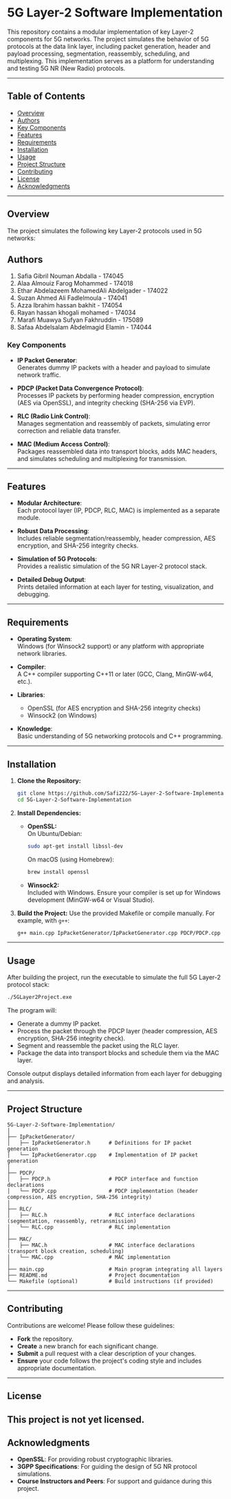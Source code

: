 # 5G Layer-2 Software Implementation

This repository contains a modular implementation of key Layer-2 components for 5G networks. The project simulates the behavior of 5G protocols at the data link layer, including packet generation, header and payload processing, segmentation, reassembly, scheduling, and multiplexing. This implementation serves as a platform for understanding and testing 5G NR (New Radio) protocols.

---

## Table of Contents

- [Overview](#overview)
- [Authors](#authors)
- [Key Components](#key-components)
- [Features](#features)
- [Requirements](#requirements)
- [Installation](#installation)
- [Usage](#usage)
- [Project Structure](#project-structure)
- [Contributing](#contributing)
- [License](#license)
- [Acknowledgments](#acknowledgments)

---

## Overview

The project simulates the following key Layer-2 protocols used in 5G networks:

## Authors

1. Safia Gibril Nouman Abdalla            - 174045
2. Alaa Almouiz Farog Mohammed            - 174018
3. Ethar Abdelazeem MohamedAli Abdelgader - 174022
4. Suzan Ahmed Ali Fadlelmoula            - 174041
5. Azza Ibrahim hassan bakhit             - 174054
6. Rayan hassan khogali mohamed           - 174034
7. Marafi Muawya Sufyan Fakhruddin        - 175089
8. Safaa Abdelsalam Abdelmagid Elamin     - 174044

### Key Components

- **IP Packet Generator**:  
  Generates dummy IP packets with a header and payload to simulate network traffic.
  
- **PDCP (Packet Data Convergence Protocol)**:  
  Processes IP packets by performing header compression, encryption (AES via OpenSSL), and integrity checking (SHA-256 via EVP).
  
- **RLC (Radio Link Control)**:  
  Manages segmentation and reassembly of packets, simulating error correction and reliable data transfer.
  
- **MAC (Medium Access Control)**:  
  Packages reassembled data into transport blocks, adds MAC headers, and simulates scheduling and multiplexing for transmission.

---

## Features

- **Modular Architecture**:  
  Each protocol layer (IP, PDCP, RLC, MAC) is implemented as a separate module.
  
- **Robust Data Processing**:  
  Includes reliable segmentation/reassembly, header compression, AES encryption, and SHA-256 integrity checks.
  
- **Simulation of 5G Protocols**:  
  Provides a realistic simulation of the 5G NR Layer-2 protocol stack.
  
- **Detailed Debug Output**:  
  Prints detailed information at each layer for testing, visualization, and debugging.

---

## Requirements

- **Operating System**:  
  Windows (for Winsock2 support) or any platform with appropriate network libraries.
  
- **Compiler**:  
  A C++ compiler supporting C++11 or later (GCC, Clang, MinGW-w64, etc.).
  
- **Libraries**:
  - OpenSSL (for AES encryption and SHA-256 integrity checks)
  - Winsock2 (on Windows)
  
- **Knowledge**:  
  Basic understanding of 5G networking protocols and C++ programming.

---

## Installation

1. **Clone the Repository:**
   ```bash
   git clone https://github.com/Safi222/5G-Layer-2-Software-Implementation.git
   cd 5G-Layer-2-Software-Implementation
   ```

2. **Install Dependencies:**
   - **OpenSSL:**  
     On Ubuntu/Debian:
     ```bash
     sudo apt-get install libssl-dev
     ```
     On macOS (using Homebrew):
     ```bash
     brew install openssl
     ```
   - **Winsock2:**  
     Included with Windows. Ensure your compiler is set up for Windows development (MinGW-w64 or Visual Studio).

3. **Build the Project:**
   Use the provided Makefile or compile manually. For example, with `g++`:
   ```bash
   g++ main.cpp IpPacketGenerator/IpPacketGenerator.cpp PDCP/PDCP.cpp RLC/RLC.cpp MAC/MAC.cpp -o 5GLayer2Project.exe -lws2_32 -lssl -lcrypto
   ```

---

## Usage

After building the project, run the executable to simulate the full 5G Layer-2 protocol stack:

```bash
./5GLayer2Project.exe
```

The program will:
- Generate a dummy IP packet.
- Process the packet through the PDCP layer (header compression, AES encryption, SHA-256 integrity check).
- Segment and reassemble the packet using the RLC layer.
- Package the data into transport blocks and schedule them via the MAC layer.
  
Console output displays detailed information from each layer for debugging and analysis.

---

## Project Structure

```
5G-Layer-2-Software-Implementation/
│
├── IpPacketGenerator/
│   ├── IpPacketGenerator.h      # Definitions for IP packet generation
│   └── IpPacketGenerator.cpp    # Implementation of IP packet generation
│
├── PDCP/
│   ├── PDCP.h                   # PDCP interface and function declarations
│   └── PDCP.cpp                 # PDCP implementation (header compression, AES encryption, SHA-256 integrity)
│
├── RLC/
│   ├── RLC.h                    # RLC interface declarations (segmentation, reassembly, retransmission)
│   └── RLC.cpp                  # RLC implementation
│
├── MAC/
│   ├── MAC.h                    # MAC interface declarations (transport block creation, scheduling)
│   └── MAC.cpp                  # MAC implementation
│
├── main.cpp                     # Main program integrating all layers
├── README.md                    # Project documentation
└── Makefile (optional)          # Build instructions (if provided)
```

---

## Contributing

Contributions are welcome! Please follow these guidelines:
- **Fork** the repository.
- **Create** a new branch for each significant change.
- **Submit** a pull request with a clear description of your changes.
- **Ensure** your code follows the project's coding style and includes appropriate documentation.

---

## License

This project is not yet licensed.
---

## Acknowledgments

- **OpenSSL**: For providing robust cryptographic libraries.
- **3GPP Specifications**: For guiding the design of 5G NR protocol simulations.
- **Course Instructors and Peers**: For support and guidance during this project.
